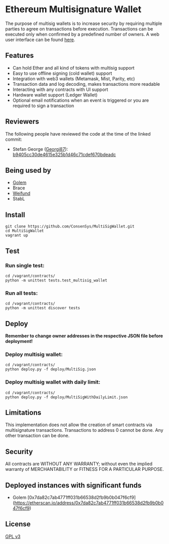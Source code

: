 Ethereum Multisignature Wallet
===================

The purpose of multisig wallets is to increase security by requiring multiple parties to agree on transactions before execution. Transactions can be executed only when confirmed by a predefined number of owners. A web user interface can be found [here](/dapp).

Features
-------------

- Can hold Ether and all kind of tokens with multisig support
- Easy to use offline signing (cold wallet) support
- Integration with web3 wallets (Metamask, Mist, Parity, etc)
- Transaction data and log decoding, makes transactions more readable
- Interacting with any contracts with UI support
- Hardware wallet support (Ledger Wallet)
- Optional email notifications when an event is triggered or you are required to sign a transaction

Reviewers
-------------
The following people have reviewed the code at the time of the linked commit:
- Stefan George ([Georgi87](https://github.com/Georgi87)): [b9405cc30de4615e325b1d46c71cdef670bdeadc](https://github.com/ConsenSys/MultiSigWallet/tree/b9405cc30de4615e325b1d46c71cdef670bdeadc)

Being used by
-------------
- [Golem](https://golem.network/)
- Brace
- [Weifund](http://weifund.io/)
- StabL

Install
-------------
```
git clone https://github.com/ConsenSys/MultiSigWallet.git
cd MultiSigWallet
vagrant up
```

Test
-------------
### Run single test:
```
cd /vagrant/contracts/
python -m unittest tests.test_multisig_wallet
```
### Run all tests:
```
cd /vagrant/contracts/
python -m unittest discover tests
```

Deploy
-------------
**Remember to change owner addresses in the respective JSON file before deployment!**
### Deploy multisig wallet:
```
cd /vagrant/contracts/
python deploy.py -f deploy/MultiSig.json
```
### Deploy multisig wallet with daily limit:
```
cd /vagrant/contracts/
python deploy.py -f deploy/MultiSigWithDailyLimit.json
```

Limitations
-------------
This implementation does not allow the creation of smart contracts via multisignature transactions.
Transactions to address 0 cannot be done. Any other transaction can be done.

Security
-------------
All contracts are WITHOUT ANY WARRANTY; without even the implied warranty of MERCHANTABILITY or FITNESS FOR A PARTICULAR PURPOSE.

Deployed instances with significant funds
-------------
- Golem [0x7da82c7ab4771ff031b66538d2fb9b0b047f6cf9] (https://etherscan.io/address/0x7da82c7ab4771ff031b66538d2fb9b0b047f6cf9)

License
-------------
[GPL v3](https://www.gnu.org/licenses/gpl-3.0.txt)
